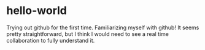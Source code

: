# hello-world
Trying out github for the first time.
Familiarizing myself with github! It seems pretty straightforward, but I think I would need to see a real time collaboration to fully understand it. 
